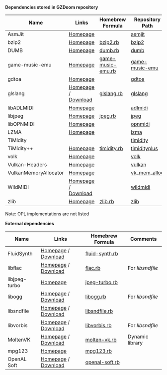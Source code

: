 **Dependencies stored in GZDoom repository**

|Name|Links|Homebrew Formula|Repository Path|
|---|---|---|---|
|AsmJit|[Homepage](https://github.com/asmjit/asmjit)||[asmjit](https://github.com/coelckers/gzdoom/tree/master/libraries/asmjit)|
|bzip2|[Homepage](https://www.sourceware.org/bzip2/)|[bzip2.rb](https://github.com/Homebrew/homebrew-core/blob/master/Formula/bzip2.rb)|[bzip2](https://github.com/coelckers/gzdoom/tree/master/libraries/bzip2)|
|DUMB|[Homepage](http://dumb.sourceforge.net/)|[dumb.rb](https://github.com/Homebrew/homebrew-core/blob/master/Formula/dumb.rb)|[dumb](https://github.com/coelckers/gzdoom/tree/master/libraries/dumb)|
|game-music-emu|[Homepage](https://bitbucket.org/mpyne/game-music-emu/)|[game-music-emu.rb](https://github.com/Homebrew/homebrew-core/blob/master/Formula/game-music-emu.rb)|[game-music-emu](https://github.com/coelckers/gzdoom/tree/master/libraries/game-music-emu)|
|gdtoa|[Homepage](http://www.netlib.org/fp/)||[gdtoa](https://github.com/coelckers/gzdoom/tree/master/libraries/gdtoa)|
|glslang|[Homepage](https://www.khronos.org/opengles/sdk/tools/Reference-Compiler/) / [Download](https://github.com/KhronosGroup/glslang/releases)|[glslang.rb](https://github.com/Homebrew/homebrew-core/blob/master/Formula/glslang.rb)|[glslang](https://github.com/coelckers/gzdoom/tree/master/libraries/glslang)|
|libADLMIDI|[Homepage](https://github.com/Wohlstand/libADLMIDI)||[adlmidi](https://github.com/coelckers/gzdoom/tree/master/libraries/adlmidi)|
|libjpeg|[Homepage](https://www.ijg.org/)|[jpeg.rb](https://github.com/Homebrew/homebrew-core/blob/master/Formula/jpeg.rb)|[jpeg](https://github.com/coelckers/gzdoom/tree/master/libraries/jpeg)|
|libOPNMIDI|[Homepage](https://github.com/Wohlstand/libOPNMIDI/)||[opnmidi](https://github.com/coelckers/gzdoom/tree/master/libraries/opnmidi)|
|LZMA|[Homepage](https://www.7-zip.org/sdk.html)||[lzma](https://github.com/coelckers/gzdoom/tree/master/libraries/lzma)|
|TiMidity|||[timidity](https://github.com/coelckers/gzdoom/tree/master/libraries/timidity)|
|TiMidity++|[Homepage](http://timidity.sourceforge.net/)|[timidity.rb](https://github.com/Homebrew/homebrew-core/blob/master/Formula/timidity.rb)|[timidityplus](https://github.com/coelckers/gzdoom/tree/master/libraries/timidityplus)|
|volk|[Homepage](https://github.com/zeux/volk)||[volk](https://github.com/coelckers/gzdoom/tree/master/src/rendering/vulkan/thirdparty/volk)|
|Vulkan-Headers|[Homepage](https://github.com/KhronosGroup/Vulkan-Headers)||[vulkan](https://github.com/coelckers/gzdoom/tree/master/src/rendering/vulkan/thirdparty/vulkan)|
|VulkanMemoryAllocator|[Homepage](https://github.com/GPUOpen-LibrariesAndSDKs/VulkanMemoryAllocator)||[vk_mem_alloc](https://github.com/coelckers/gzdoom/tree/master/src/rendering/vulkan/thirdparty/vk_mem_alloc)|
|WildMIDI|[Homepage](https://www.mindwerks.net/projects/wildmidi) / [Download](https://github.com/Mindwerks/wildmidi/releases)||[wildmidi](https://github.com/coelckers/gzdoom/tree/master/libraries/wildmidi)|
|zlib|[Homepage](https://zlib.net/)|[zlib.rb](https://github.com/Homebrew/homebrew-core/blob/master/Formula/zlib.rb)|[zlib](https://github.com/coelckers/gzdoom/tree/master/libraries/zlib)|

Note: OPL implementations are not listed

**External dependencies**

|Name|Links|Homebrew Formula|Comments|
|---|---|---|---|
|FluidSynth|[Homepage](http://www.fluidsynth.org/) / [Download](https://github.com/FluidSynth/fluidsynth/releases)|[fluid-synth.rb](https://github.com/Homebrew/homebrew-core/blob/master/Formula/fluid-synth.rb)||
|libflac|[Homepage](https://xiph.org/flac/) / [Download](https://github.com/xiph/flac/releases)|[flac.rb](https://github.com/Homebrew/homebrew-core/blob/master/Formula/flac.rb)|For *libsndfile*|
|libjpeg-turbo|[Homepage](https://libjpeg-turbo.org/)|[jpeg-turbo.rb](https://github.com/Homebrew/homebrew-core/blob/master/Formula/jpeg-turbo.rb)||
|libogg|[Homepage](https://www.xiph.org/ogg/) / [Download](https://github.com/xiph/ogg/releases)|[libogg.rb](https://github.com/Homebrew/homebrew-core/blob/master/Formula/libogg.rb)|For *libsndfile*|
|libsndfile|[Homepage](http://www.mega-nerd.com/libsndfile/) / [Download](https://github.com/erikd/libsndfile/releases)|[libsndfile.rb](https://github.com/Homebrew/homebrew-core/blob/master/Formula/libsndfile.rb)||
|libvorbis|[Homepage](https://xiph.org/vorbis/) / [Download](https://github.com/xiph/vorbis/releases)|[libvorbis.rb](https://github.com/Homebrew/homebrew-core/blob/master/Formula/libvorbis.rb)|For *libsndfile*|
|MoltenVK|[Homepage](https://moltengl.com/moltenvk/) / [Download](https://github.com/KhronosGroup/MoltenVK/releases)|[molten-vk.rb](https://github.com/Homebrew/homebrew-core/blob/master/Formula/molten-vk.rb)|Dynamic library|
|mpg123|[Homepage](https://www.mpg123.de/)|[mpg123.rb](https://github.com/Homebrew/homebrew-core/blob/master/Formula/mpg123.rb)||
|OpenAL Soft|[Homepage](https://openal-soft.org/) / [Download](https://github.com/kcat/openal-soft/releases)|[openal-soft.rb](https://github.com/Homebrew/homebrew-core/blob/master/Formula/openal-soft.rb)||
